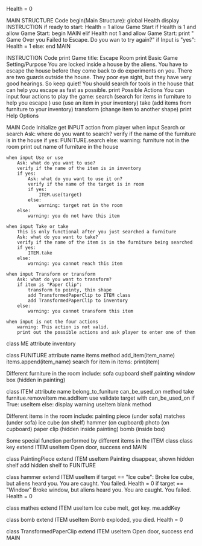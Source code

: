 Health = 0

MAIN STRUCTURE Code
begin(Main Structure):
    global Health
    display INSTRUCTION
    if ready to start:
        Health = 1
        allow Game Start
    if Health is 1 and allow Game Start:
        begin MAIN
    elif Health not 1 and allow Game Start:
        print " Game Over you Failed to Escape. Do you wan to try again?"
        if Input is "yes":
            Health = 1
        else:
            end MAIN

INSTRUCTION Code
print Game title: Escape Room
print Basic Game Setting/Purpose
    You are locked inside a house by the aliens. You have to escape the house
    before they come back to do experiments on you. There are two guards
    outside the house. They poor eye sight, but they have very good hearings.
    So keep quiet! You should search for tools in the house that can help
    you escape as fast as possible.
print Possible Actions
    You can input four actions to play the game:
    search (search for items in furniture to help you escape )
    use (use an item in your inventory)
    take (add items from furniture to your inventory)
    transform (change item to another shape)
print Help Options

MAIN Code
    Initialize
    get INPUT action from player
    when input Search or search
        Ask: where do you want to search?
        verify if the name of the furniture is in the house
        if yes:
            FUNITURE.search
        else:
            warning: furniture not in the room
            print out name of furniture in the house

    when input Use or use
        Ask: what do you want to use?
        verify if the name of the item is in inventory
        if yes:
            Ask: what do you want to use it on?
            verify if the name of the target is in room
            if yes:
                ITEM.use(target)
            else:
                warning: target not in the room
        else:
            warning: you do not have this item

    when input Take or take
        This is only functional after you just searched a furniture
        Ask: what do you want to take?
        verify if the name of the item is in the furniture being searched
        if yes:
            ITEM.take
        else:
            warning: you cannot reach this item

    when input Transform or transform
        Ask: what do you want to transform?
        if item is "Paper Clip":
            transform to pointy, thin shape
            add TransformedPaperClip to ITEM class
            add TransformedPaperClip to inventory
        else:
            warning: you cannot transform this item

    when input is not the four actions
        warning: This action is not valid.
        print out the possible actions and ask player to enter one of them

class ME
attribute
    inventory

class FUNITURE
    attribute
        name
        items
    method
        add_item(item_name)
            items.append(item_name)
        search
            for item in items:
                print(item)

Different furniture in the room include:
sofa
cupboard
shelf
painting
window
box (hidden in painting)


class ITEM
    attribute
        name
        belong_to_funiture
        can_be_used_on
    method
        take
            furnitue.removeItem
            me.addItem
        use
            validate target with can_be_used_on
            if True:
                useItem
            else:
                display warning
        useItem
            blank method

Different items in the room include:
painting piece (under sofa)
matches (under sofa)
ice cube (on shelf)
hammer (on cupboard)
photo (on cupboard)
paper clip (hidden inside painting)
bomb (inside box)

Some special function performed by different items in the ITEM class
class key extend ITEM
    useItem
        Open door, success
        end MAIN

class PaintingPiece extend ITEM
    useItem
        Painting disappear, shown hidden shelf
        add hidden shelf to FUNITURE

class hammer extend ITEM
    useItem
        if target == "Ice cube":
            Broke Ice cube, but aliens heard you. You are caught. You failed.
            Health = 0
        if target == "Window"
            Broke window, but aliens heard you. You are caught. You failed.
            Health = 0

class mathes extend ITEM
    useItem
        Ice cube melt, got key.
        me.addKey

class bomb extend ITEM
    useItem
        Bomb exploded, you died.
        Health = 0

class TransformedPaperClip extend ITEM
    useItem
        Open door, success
        end MAIN
